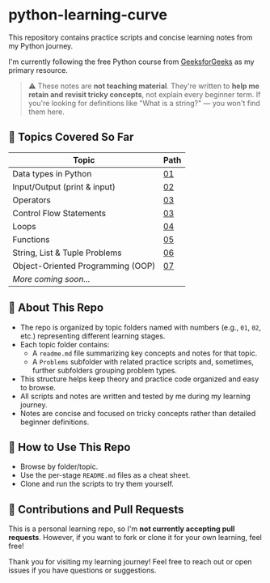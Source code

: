 # python-learning-curve

This repository contains practice scripts and concise learning notes from my Python journey.

I'm currently following the free Python course from [GeeksforGeeks](https://www.geeksforgeeks.org/courses/python-course-certification-free) as my primary resource.

> ⚠️ These notes are **not teaching material**. They're written to **help me retain and revisit tricky concepts**, not explain every beginner term. If you're looking for definitions like "What is a string?" — you won't find them here.


## 📘 Topics Covered So Far

| Topic                                 | Path                                |
|---------------------------------------|-------------------------------------|
| Data types in Python                  | [01](01/)                           |
| Input/Output (print & input)          | [02](02/)                           |
| Operators                             | [03](03/Problems/Operators)      |
| Control Flow Statements               | [03](03/Problems/ControlFlow)  |
| Loops                                 | [04](04/)                           |
| Functions                             | [05](05/)                           |
| String, List & Tuple Problems         | [06](06/)                           |
| Object-Oriented Programming (OOP)     | [07](07/)                           |
| *More coming soon...*                |                                     |


## 🧠 About This Repo

- The repo is organized by topic folders named with numbers (e.g., `01`, `02`, etc.) representing different learning stages.
- Each topic folder contains:
  - A `readme.md` file summarizing key concepts and notes for that topic.
  - A `Problems` subfolder with related practice scripts and, sometimes, further subfolders grouping problem types.
- This structure helps keep theory and practice code organized and easy to browse.
- All scripts and notes are written and tested by me during my learning journey.
- Notes are concise and focused on tricky concepts rather than detailed beginner definitions.


## 📌 How to Use This Repo

- Browse by folder/topic.  
- Use the per-stage `README.md` files as a cheat sheet.  
- Clone and run the scripts to try them yourself.


## 🤝 Contributions and Pull Requests

This is a personal learning repo, so I'm **not currently accepting pull requests**. However, if you want to fork or clone it for your own learning, feel free!


Thank you for visiting my learning journey! Feel free to reach out or open issues if you have questions or suggestions.
